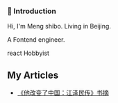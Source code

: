 ### 🙋 Introduction

Hi, I'm Meng shibo. Living in Beijing.

A Fontend engineer.

react Hobbyist




## My Articles

- [《他改变了中国：江泽民传》书摘 ](https://github.com/exposir/blog/issues/41)




